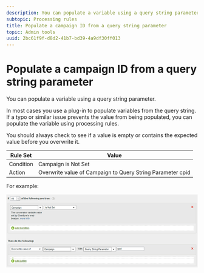 ```yaml
---
description: You can populate a variable using a query string parameter.
subtopic: Processing rules
title: Populate a campaign ID from a query string parameter
topic: Admin tools
uuid: 2bc61f9f-d8d2-41b7-bd39-4a9df30ff013
---
```


# Populate a campaign ID from a query string parameter

You can populate a variable using a query string parameter.

In most cases you use a plug-in to populate variables from the query string. If a typo or similar issue prevents the value from being populated, you can populate the variable using processing rules.

You should always check to see if a value is empty or contains the expected value before you overwrite it.

|  Rule Set  | Value  |
|---|---|
|  Condition  | Campaign is Not Set  |
|  Action  | Overwrite value of Campaign to Query String Parameter cpid  |

For example:

![](assets/set-campaign-conditionally.png)

